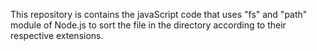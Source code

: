 This repository is contains the javaScript code that uses "fs" and "path" module of Node.js to sort the file in the directory according to their respective extensions.
